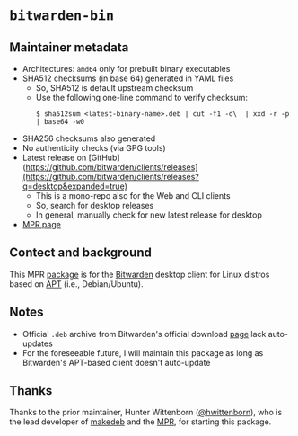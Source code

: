 # `bitwarden-bin`

## Maintainer metadata
* Architectures: `amd64` only for prebuilt binary executables
* SHA512 checksums (in base 64) generated in YAML files
    * So, SHA512 is default upstream checksum
    * Use the following one-line command to verify checksum:
      ```
      $ sha512sum <latest-binary-name>.deb | cut -f1 -d\  | xxd -r -p | base64 -w0
      ```
* SHA256 checksums also generated
* No authenticity checks (via GPG tools)
* Latest release on [GitHub](https://github.com/bitwarden/clients/releases](https://github.com/bitwarden/clients/releases?q=desktop&expanded=true)
    * This is a mono-repo also for the Web and CLI clients
    * So, search for desktop releases
    * In general, manually check for new latest release for desktop
* [MPR page](https://mpr.makedeb.org/packages/bitwarden-bin)

## Contect and background
This MPR [package](https://mpr.makedeb.org/packages/bitwarden-bin) is for the
[Bitwarden](https://en.wikipedia.org/wiki/Bitwarden) desktop client for Linux
distros based on [APT](https://en.wikipedia.org/wiki/APT_(software)) (i.e.,
Debian/Ubuntu).

## Notes
* Official `.deb` archive from Bitwarden's official download [page](https://bitwarden.com/download/) lack auto-updates
* For the foreseeable future, I will maintain this package as long as Bitwarden's APT-based client doesn't auto-update

## Thanks
Thanks to the prior maintainer, Hunter Wittenborn ([@hwittenborn](https://github.com/hwittenborn)),
who is the lead developer of [makedeb](https://www.makedeb.org/) and the [MPR](https://mpr.makedeb.org/),
for starting this package.

